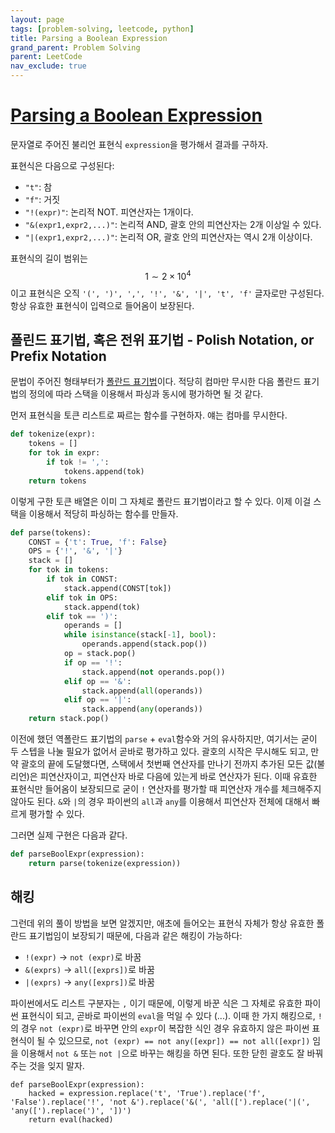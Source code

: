 ```yaml
---
layout: page
tags: [problem-solving, leetcode, python]
title: Parsing a Boolean Expression
grand_parent: Problem Solving
parent: LeetCode
nav_exclude: true
---
```


# [Parsing a Boolean Expression](https://leetcode.com/problems/parsing-a-boolean-expression/)

 문자열로 주어진 불리언 표현식 `expression`을 평가해서 결과를 구하자.

 표현식은 다음으로 구성된다:
 - `"t"`: 참
 - `"f"`: 거짓
 - `"!(expr)"`: 논리적 NOT. 피연산자는 1개이다.
 - `"&(expr1,expr2,...)"`: 논리적 AND, 괄호 안의 피연산자는 2개 이상일
   수 있다.
 - `"|(expr1,expr2,...)"`: 논리적 OR, 괄호 안의 피연산자는 역시 2개
   이상이다.

 표현식의 길이 범위는 $$ 1 \sim 2 \times 10 ^4 $$ 이고 표현식은 오직
 `'(', ')', ',', '!', '&', '|', 't', 'f'` 글자로만 구성된다. 항상
 유효한 표현식이 입력으로 들어옴이 보장된다.

## 폴린드 표기법, 혹은 전위 표기법 - Polish Notation, or Prefix Notation

 문법이 주어진 형태부터가 [폴란드
 표기법](https://en.wikipedia.org/wiki/Polish_notation)이다. 적당히
 컴마만 무시한 다음 폴란드 표기법의 정의에 따라 스택을 이용해서 파싱과
 동시에 평가하면 될 것 같다.

 먼저 표현식을 토큰 리스트로 짜르는 함수를 구현하자. 얘는 컴마를
 무시한다.

```python
def tokenize(expr):
    tokens = []
    for tok in expr:
        if tok != ',':
            tokens.append(tok)
    return tokens
```

 이렇게 구한 토큰 배열은 이미 그 자체로 폴란드 표기법이라고 할 수
 있다. 이제 이걸 스택을 이용해서 적당히 파싱하는 함수를 만들자.

```python
def parse(tokens):
    CONST = {'t': True, 'f': False}
    OPS = {'!', '&', '|'}
    stack = []
    for tok in tokens:
        if tok in CONST:
            stack.append(CONST[tok])
        elif tok in OPS:
            stack.append(tok)
        elif tok == ')':
            operands = []
            while isinstance(stack[-1], bool):
                operands.append(stack.pop())
            op = stack.pop()
            if op == '!':
                stack.append(not operands.pop())
            elif op == '&':
                stack.append(all(operands))
            elif op == '|':
                stack.append(any(operands))
    return stack.pop()
```

 이전에 했던 역폴란드 표기법의 `parse` + `eval`함수와 거의 유사하지만,
 여기서는 굳이 두 스텝을 나눌 필요가 없어서 곧바로 평가하고
 있다. 괄호의 시작은 무시해도 되고, 만약 괄호의 끝에 도달했다면,
 스택에서 첫번째 연산자를 만나기 전까지 추가된 모든 값(불리언)은
 피연산자이고, 피연산자 바로 다음에 있는게 바로 연산자가 된다. 이때
 유효한 표현식만 들어옴이 보장되므로 굳이 `!` 연산자를 평가할 때
 피연산자 개수를 체크해주지 않아도 된다. `&`와 `|`의 경우 파이썬의
 `all`과 `any`를 이용해서 피연산자 전체에 대해서 빠르게 평가할 수
 있다.

 그러면 실제 구현은 다음과 같다.

```python
def parseBoolExpr(expression):
    return parse(tokenize(expression))
```


## 해킹

 그런데 위의 풀이 방법을 보면 알겠지만, 애초에 들어오는 표현식 자체가
 항상 유효한 폴란드 표기법임이 보장되기 때문에, 다음과 같은 해킹이
 가능하다:
 - `!(expr)` -> `not (expr)`로 바꿈
 - `&(exprs)` -> `all([exprs])`로 바꿈
 - `|(exprs)` -> `any([exprs])`로 바꿈

 파이썬에서도 리스트 구분자는 `,` 이기 때문에, 이렇게 바꾼 식은 그
 자체로 유효한 파이썬 표현식이 되고, 곧바로 파이썬의 `eval`을 먹일 수
 있다 (...). 이때 한 가지 해킹으로, `!`의 경우 `not (expr)`로 바꾸면
 안의 `expr`이 복잡한 식인 경우 유효하지 않은 파이썬 표현식이 될 수
 있으므로, `not (expr) == not any([expr]) == not all([expr])` 임을
 이용해서 `not &` 또는 `not |`으로 바꾸는 해킹을 하면 된다. 또한 닫힌
 괄호도 잘 바꿔주는 것을 잊지 말자.

```
def parseBoolExpr(expression):
    hacked = expression.replace('t', 'True').replace('f', 'False').replace('!', 'not &').replace('&(', 'all([').replace('|(', 'any([').replace(')', '])')
    return eval(hacked)
```
